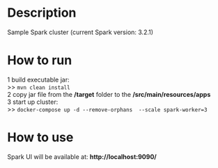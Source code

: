 # Description
Sample Spark cluster (current Spark version: 3.2.1)

# How to run
1 build executable jar:  
	>> ``mvn clean install``  
2 copy jar file from the **/target** folder to the **/src/main/resources/apps**  
3 start up cluster:  
	>> ``docker-compose up -d --remove-orphans  --scale spark-worker=3``

# How to use
Spark UI will be available at: **http://localhost:9090/**